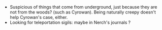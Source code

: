 - Suspicious of things that come from underground, just because they are not from the woods? (such as Cyrowan). Being naturally creepy doesn't help Cyrowan's case, either. 
- Looking for teleportation sigils: maybe in Nerch's journals ?

<!-- -->

<!-- -->

<!-- -->

